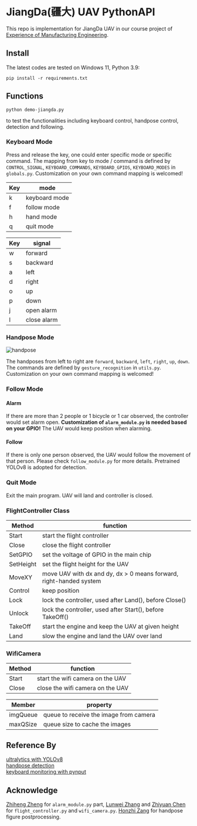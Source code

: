 # JiangDa(疆大) UAV PythonAPI #

This repo is implementation for JiangDa UAV in our course project of [Experience of Manufacturing Engineering](https://www.icenter.tsinghua.edu.cn/info/1035/2255.htm). 

## Install
The latest codes are tested on Windows 11, Python 3.9:
```shell
pip install -r requirements.txt
```

## Functions

```shell
python demo-jiangda.py
```
to test the functionalities including keyboard control, handpose control, detection and following. 

### Keyboard Mode

Press and release the key, one could enter specific mode or specific command. The mapping from key to mode / command 
is defined by `CONTROL_SIGNAL`, `KEYBOARD_COMMANDS`, `KEYBOARD_GPIOS`, `KEYBOARD_MODES` in `globals.py`. Customization 
on your own command mapping is welcomed! 

| Key | mode |
|--|--|
| k | keyboard mode |
| f | follow mode |
| h | hand mode |
| q | quit mode |

| Key | signal |
|--|--|
| w | forward |
| s | backward |
| a | left |
| d | right |
| o | up |
| p | down |
| j | open alarm |
| l | close alarm | 

### Handpose Mode

![handpose](https://github.com/thu-yao-01-luo/jiangda_pythonAPI/assets/87383739/95f52740-9d17-44b4-a16b-4ea6d20f39fd)

The handposes from left to right are `forward`, `backward`, `left`, `right`, `up`, `down`. The commands are defined by 
`gesture_recognition` in `utils.py`. Customization on your own command mapping is welcomed! 

### Follow Mode 

#### Alarm 

If there are more than 2 people or 1 bicycle or 1 car observed, the controller would set alarm open. **Customization of `alarm_module.py` is needed based on your GPIO!** The UAV would keep position when alarming. 

#### Follow

If there is only one person observed, the UAV would follow the movement of that person. Please check `follow_module.py` for more details. Pretrained YOLOv8 is adopted for detection.

### Quit Mode

Exit the main program. UAV will land and controller is closed. 

### FlightController Class
| Method | function |
|--|--|
| Start | start the flight controller |
| Close | close the flight controller |
| SetGPIO | set the voltage of GPIO in the main chip |
| SetHeight | set the flight height for the UAV |
| MoveXY | move UAV with dx and dy, dx > 0 means forward, right-handed system |
| Control | keep position |
| Lock | lock the controller, used after Land(), before Close() |
| Unlock | lock the controller, used after Start(), before TakeOff() |
| TakeOff | start the engine and keep the UAV at given height |
| Land | slow the engine and land the UAV over land |

### WifiCamera
| Method | function |
|--|--|
| Start | start the wifi camera on the UAV |
| Close | close the wifi camera on the UAV |

| Member | property |
|--|--|
| imgQueue | queue to receive the image from camera |
| maxQSize | queue size to cache the images |


## Reference By
[ultralytics with YOLOv8](https://github.com/ultralytics/ultralytics)<br>
[handpose detection](https://mediapipe.readthedocs.io/en/latest/solutions/hands.html)<br>
[keyboard monitoring with pynput](https://pynput.readthedocs.io/en/latest/keyboard.html)

## Acknowledge
[Zhiheng Zheng](https://github.com/zzh-thu) for `alarm_module.py` part, [Lunwei Zhang](https://github.com/Tomanoy) and [Zhiyuan Chen](https://github.com/Steven-ZY) for `flight_controller.py` and `wifi_camera.py`. [Honzhi Zang](https://github.com/zanghz21) for handpose figure postprocessing.

